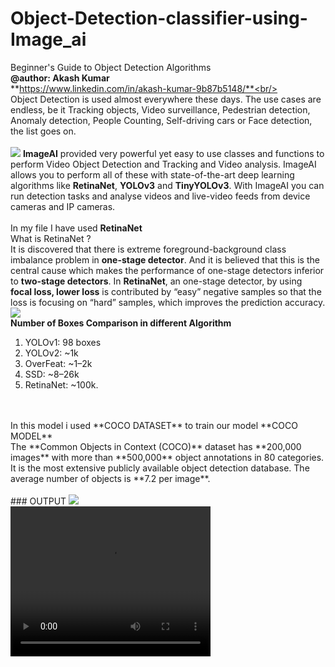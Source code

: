 # Object-Detection-classifier-using-Image_ai
Beginner's Guide to Object Detection Algorithms 
<br/>
**@author: Akash Kumar**<br/>
**https://www.linkedin.com/in/akash-kumar-9b87b5148/**<br/><br/>
Object Detection is used almost everywhere these days. The use cases are endless, be it Tracking objects, Video surveillance, Pedestrian detection, Anomaly detection, People Counting, Self-driving cars or Face detection, the list goes on.
<br/><br/>
<img src="images/object.jpg"/>
**ImageAI** provided very powerful yet easy to use classes and functions to perform Video Object Detection and Tracking and Video analysis. ImageAI allows you to perform all of these with state-of-the-art deep learning algorithms like **RetinaNet**, **YOLOv3** and **TinyYOLOv3**. With ImageAI you can run detection tasks and analyse videos and live-video feeds from device cameras and IP cameras. 
<br/><br/>
In my file I have used **RetinaNet**<br/>
What is RetinaNet ? <br/>
It is discovered that there is extreme foreground-background class imbalance problem in **one-stage detector**. And it is believed that this is the central cause which makes the performance of one-stage detectors inferior to **two-stage detectors**.
In **RetinaNet**, an one-stage detector, by using **focal loss, lower loss** is contributed by “easy” negative samples so that the loss is focusing on “hard” samples, which improves the prediction accuracy. <br/>
<img src="images/retina.jpg"/><br/>
 **Number of Boxes Comparison in different Algorithm** <br/>
<ol><li>YOLOv1: 98 boxes</li>
<li>YOLOv2: ~1k</li>
<li>OverFeat: ~1–2k</li>
<li>SSD: ~8–26k</li>
<li>RetinaNet: ~100k.</li>
  </ol>
  
  <br/>
  <br/>
  In this model i used **COCO DATASET** to train our model
  **COCO MODEL** 
  <br/>
  The **Common Objects in Context (COCO)** dataset has **200,000 images** with more than **500,000** object annotations in 80 categories. It is the most extensive publicly available object detection database. The average number of objects is **7.2 per image**. 
  <br/><br/>
### OUTPUT
  <img src="images/traffic_imagenew.jpg"/><br/>
  <video width="320" height="240" autoplay>
  <source src="video/camera_detected_video.avi" type="video/avi" >
 
</video>
  
  
